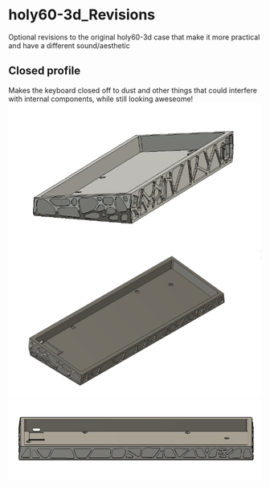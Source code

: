 # holy60-3d_Revisions
Optional revisions to the original holy60-3d case that make it more practical and have a different sound/aesthetic

## Closed profile
Makes the keyboard closed off to dust and other things that could interfere with internal components, while still looking aweseome!
![Case Side View](https://github.com/astarryknight/holy60-3d_Revisions/blob/main/holy60-closed-sideview.png?raw=true)
![Case Isometric View](https://github.com/astarryknight/holy60-3d_Revisions/blob/main/holy60-close-iso.png?raw=true)
![Case Front View](https://github.com/astarryknight/holy60-3d_Revisions/blob/main/holy60-closed-frontview.png?raw=true)
